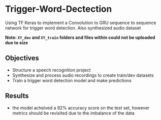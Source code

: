 # Trigger-Word-Dectection
Using TF Keras to implement a Convolution to GRU sequence to sequence network for trigger word detection. Also synthesized audio dataset

**Note: `XY_dev` and `XY_train` folders and files within could not be uploaded due to size**

## Objectives
- Structure a speech recognition project
- Synthesize and process audio recordings to create train/dev datasets
- Train a trigger word detection model and make predictions

## Results
- the model acheived a 92% accuracy score on the test set, however metrics should be revisited due to the imbalance of the data
